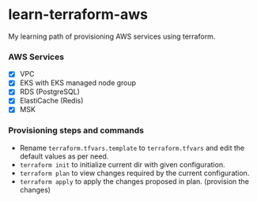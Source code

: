 
# learn-terraform-aws

My learning path of provisioning AWS services using terraform.

### AWS Services 
- [x] VPC
- [x] EKS with EKS managed node group
- [x] RDS (PostgreSQL)
- [x] ElastiCache (Redis)
- [x] MSK 

### Provisioning steps and commands
- Rename `terraform.tfvars.template` to `terraform.tfvars` and edit the default values as per need.
- `terraform init` to initialize current dir with given configuration.
- `terraform plan` to view changes required by the current configuration.
- `terraform apply` to apply the changes proposed in plan. (provision the changes)